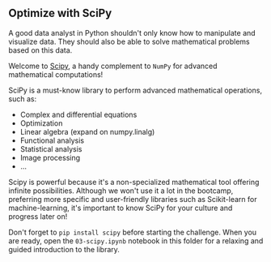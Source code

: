 
## Optimize with SciPy

A good data analyst in Python shouldn't only know how to manipulate and visualize data. They should also be able to solve mathematical problems based on this data.

Welcome to [Scipy](https://docs.scipy.org/doc/scipy/reference/tutorial/general.html), a handy complement to `NumPy` for advanced mathematical computations!

SciPy is a must-know library to perform advanced mathematical operations, such as:
- Complex and differential equations
- Optimization
- Linear algebra (expand on numpy.linalg)
- Functional analysis
- Statistical analysis
- Image processing
- ...

Scipy is powerful because it's a non-specialized mathematical tool offering infinite possibilities. Although we won't use it a lot in the bootcamp, preferring more specific and user-friendly libraries such as Scikit-learn for machine-learning, it's important to know SciPy for your culture and progress later on!

Don't forget to `pip install scipy` before starting the challenge. When you are ready, open the `03-scipy.ipynb` notebook in this folder for a relaxing and guided introduction to the library.
